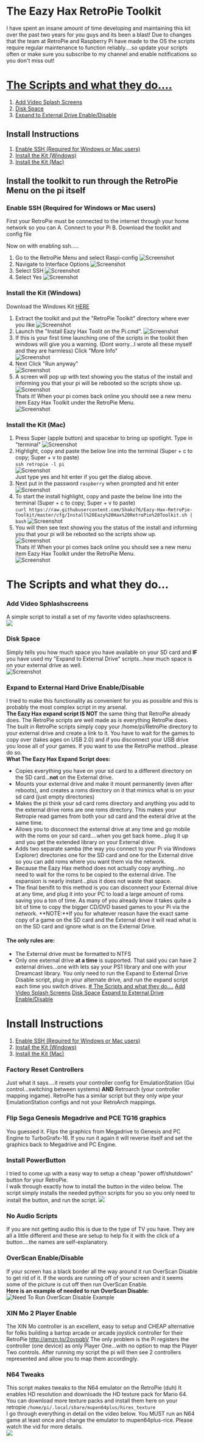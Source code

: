 # The Eazy Hax RetroPie Toolkit
I have spent an insane amount of time developing and maintaining this kit over the past two years for you guys and its been a blast! Due to changes that the team at RetroPie and Raspberry Pi have made to the OS the scripts require regular maintenance to function reliably....so update your scripts often or make sure you subscribe to my channel and enable notifications so you don't miss out! 

[The Scripts and what they do....](https://github.com/Shakz76/Eazy-Hax-RetroPie-Toolkit/blob/master/README.md#the-scripts-and-what-they-do-1)
================================
1. [Add Video Splash Screens](#add-video-sphlashscreens)  
1. [Disk Space](#disk-space)  
1. [Expand to External Drive Enable/Disable](#expand-to-external-hard-drive-enabledisable)  

## Install Instructions
1. [Enable SSH (Required for Windows or Mac users)](#enable-ssh-required-for-windows-or-mac-users)
2. [Install the Kit (Windows)](#install-the-kit-windows)
3. [Install the Kit (Mac)](#install-the-kit-mac)


## Install the toolkit to run through the RetroPie Menu on the pi itself
### Enable SSH (Required for Windows or Mac users)

First your RetroPie must be connected to the internet through your home network so you can
A. Connect to your Pi 
B. Download the toolkit and config file

Now on with enabling ssh.....

1. Go to the RetroPie Menu and select Raspi-config
![Screenshot](/images/ssh1.JPG)
2. Navigate to Interface Options
![Screenshot](/images/ssh2.JPG)
3. Select SSH
![Screenshot](/images/ssh3.JPG)
4. Select Yes
![Screenshot](/images/ssh4.PNG)

### Install the Kit (Windows)

Download the Windows Kit [HERE](http://eazyhax.com/pitime/retropie_toolkit_v2/RetroPie%20Toolkit.zip)
1. Extract the toolkit and put the "RetroPie Toolkit" directory where ever you like
![Screenshot](/images/windows1.PNG)
1. Launch the "Install Eazy Hax Toolit on the Pi.cmd".
![Screenshot](/images/windows2.PNG)
1. If this is your first time launching one of the scripts in the toolkit then windows will give you a warning. (Dont worry...I wrote all these myself and they are harmless) Click "More Info"  
![Screenshot](/images/windows3.PNG)
1. Next Click "Run anyway"  
![Screenshot](/images/windows4.PNG)
1. A screen will pop up with text showing you the status of the install and informing you that your pi will be rebooted so the scripts show up.   
![Screenshot](/images/windows5.PNG)  
Thats it! When your pi comes back online you should see a new menu item Eazy Hax Toolkit under the RetroPie Menu.  
![Screenshot](/images/eazyhaxtoolkit.png)  
  
  
### Install the Kit (Mac)
1. Press Super (apple button) and spacebar to bring up spotlight. Type in "terminal"
![Screenshot](/images/mac1.png)  
1. Highlight, copy and paste the below line into the terminal (Super + c to copy; Super + v to paste)  
```ssh retropie -l pi```  
![Screenshot](/images/mac2.png)  
Just type yes and hit enter if you get the dialog above.  
1. Next put in the password `raspberry` when prompted and hit enter
![Screenshot](/images/mac3.png)  
1. To start the install highlight, copy and paste the below line into the terminal (Super + c to copy; Super + v to paste)  
```curl https://raw.githubusercontent.com/Shakz76/Eazy-Hax-RetroPie-Toolkit/master/cfg/Install%20Eazy%20Hax%20RetroPie%20Toolkit.sh | bash```
![Screenshot](/images/mac4.png)  
1. You will then see text showing you the status of the install and informing you that your pi will be rebooted so the scripts show up.  
![Screenshot](/images/mac5.png)    
Thats it! When your pi comes back online you should see a new menu item Eazy Hax Toolkit under the RetroPie Menu.  
![Screenshot](/images/eazyhaxtoolkit.png)  

# The Scripts and what they do...
### Add Video Sphlashscreens
A simple script to install a set of my favorite video splashscreens.  
[![](http://img.youtube.com/vi/4uWfP_HJuLY/0.jpg)](https://www.youtube.com/watch?v=4uWfP_HJuLY)  
### Disk Space
Simply tells you how much space you have available on your SD card and **IF** you have used my "Expand to External Drive" scripts...how much space is on your external drive as well.  
![Screenshot](/images/diskspace.png)  
### Expand to External Hard Drive Enable/Disable
I tried to make this functionality as convenient for you as possible and this is probably the most complex script in my arsenal.  
**The Eazy Hax expand script IS NOT** the same thing that RetroPie already does. The RetroPie scripts are well made as is everything RetroPie does. The built in RetroPie scripts simply copy your /home/pi/RetroPie directory to your external drive and create a link to it. You have to wait for the games to copy over (takes ages on USB 2.0) and if you disconnect your USB drive you loose all of your games. If you want to use the RetroPie method...please do so.  
**What The Eazy Hax Expand Script does:**
* Copies everything you have on your sd card to a different directory on the SD card...**not** on the External drive.
* Mounts your external drive and make it mount permanently (even after reboots), and creates a roms directory on it that mimics what is on your sd card (just empty directories)
* Makes the pi think your sd card roms directory and anything you add to the external drive roms are one roms directory. This makes your Retropie read games from both your sd card and the exteral drive at the same time.
* Allows you to disconnect the external drive at any time and go mobile with the roms on your sd card....when you get back home...plug it up and you get the extended library on your External drive.
* Adds two separate samba (the way you connect to your Pi via Windows Explorer) directories one for the SD card and one for the External drive so you can add roms where you want them  via the network.
* Because the Eazy Hax method does not actually copy anything...no need to wait for the roms to be copied to the external drive. The expansion is nearly instant...plus it does not waste that space.
* The final benifit to this method is you can disconnect your External drive at any time, and plug it into your PC to load a large amount of roms saving you a ton of time. As many of you already know it takes quite a bit of time to copy the bigger CD/DVD based games to your Pi via the network. 
**NOTE:**If you for whatever reason have the exact same copy of a game on the SD card and the External drive it will read what is on the SD card and ignore what is on the External Drive.  
#### The only rules are:
* The External drive must be formatted to NTFS
* Only one external drive **at a time** is supported. That said you can have 2 external drives...one with lets say your PS1 library and one with your Dreamcast library. You only need to run the Expand to External Drive Disable script, plug in your alternate drive, and run the expand script each time you switch drives.
[# The Scripts and what they do....](#the-scripts-and-what-they-do)
[Add Video Splash Screens](#add-video-sphlashscreens)
[Disk Space](#disk-space)
[Expand to External Drive Enable/Disable](#expand-to-external-hard-drive-enabledisable)



# Install Instructions
1. [Enable SSH (Required for Windows or Mac users)](#enable-ssh-required-for-windows-or-mac-users)
2. [Install the Kit (Windows)](#install-the-kit-windows)
3. [Install the Kit (Mac)](#install-the-kit-mac)

### Factory Reset Controllers
Just what it says....it resets your controller config for EmulationStation (Gui control...switching between systems) **AND** Retroarch (your controller mapping ingame). 
RetroPie has a similar script but they only wipe your EmulationStation configs and not your RetroArch mappings.  
### Flip Sega Genesis Megadrive and PCE TG16 graphics
You guessed it. Flips the graphics from Megadrive to Genesis and PC Engine to TurboGrafx-16. If you run it again it will reverse itself and set the graphics back to Megadrive and PC Engine. 
### Install PowerButton
I tried to come up with a easy way to setup a cheap "power off/shutdown" button for your RetroPie.  
I walk through exactly how to install the button in the video below. The script simply installs the needed python scripts for you so you only need to install the button, and run the script.
[![](http://img.youtube.com/vi/0Z23SA2Dx1U/0.jpg)](https://www.youtube.com/watch?v=0Z23SA2Dx1U)  
### No Audio Scripts
If you are not getting audio this is due to the type of TV you have. They are all a little different and these are setup to help fix it with the click of a button....the names are self-explanatory.
### OverScan Enable/Disable
If your screen has a black border all the way around it run OverScan Disable to get rid of it. 
If the words are running off of your screen and it seems some of the picture is cut off then run OverScan Enable.  
**Here is an example of needed to run OverScan Disable:**
![Need To Run OverScan Disable Example](http://s1.dmcdn.net/JgNeA/1280x720-tni.jpg)  
### XIN Mo 2 Player Enable
The XIN Mo controller is an excellent, easy to setup and CHEAP alternative for folks building a bartop arcade or arcade joystick controller for their RetroPie 
http://amzn.to/2ovpqbV
The only problem is the Pi registers the controller (one device) as only Player One...with no option to map the Player Two controls. After running my script the pi will then see 2 controllers represented and allow you to map them accordingly.  
### N64 Tweaks
This script makes tweaks to the N64 emulator on the RetroPie (duh)
It enables HD resolution and downloads the HD texture pack for Mario 64. You can download more texture packs and install them here on your retropie
```/home/pi/.local/share/mupen64plus/hires_texture```  
I go through everything in detail on the video below. You MUST run an N64 game at least once and change the emulator to mupen64plus-rice. Please watch the vid for more details.  
[![](http://img.youtube.com/vi/8fX2KWw8lH4/0.jpg)](https://www.youtube.com/watch?v=8fX2KWw8lH4)  
